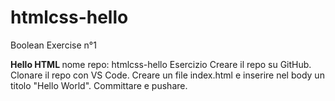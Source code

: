 # htmlcss-hello
Boolean Exercise n°1

<strong> Hello HTML </strong>
nome repo: htmlcss-hello
Esercizio
Creare il repo su GitHub.
Clonare il repo con VS Code.
Creare un file index.html e inserire nel body un titolo "Hello World".
Committare e pushare.